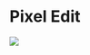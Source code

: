 # Pixel Edit

<img src="https://github.com/cowboy8625/snow-lang/assets/43012445/52634ac4-cd34-4bda-ac6d-74de6b49ba20"/>
